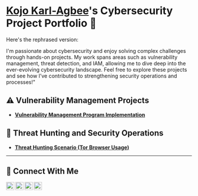 # <a href="https://www.linkedin.com/in/kojo-karl-agbee-26484b264">Kojo Karl-Agbee</a>'s Cybersecurity Project Portfolio 🔐

Here's the rephrased version:

I'm passionate about cybersecurity and enjoy solving complex challenges through hands-on projects. My work spans areas such as vulnerability management, threat detection, and IAM, allowing me to dive deep into the ever-evolving cybersecurity landscape. Feel free to explore these projects and see how I’ve contributed to strengthening security operations and processes!"

## ⚠️ Vulnerability Management Projects

- **[Vulnerability Management Program Implementation](https://github.com/KojoK65/Vulnerability-Management-Program/tree/main)**

## 🚨 Threat Hunting and Security Operations

- **[Threat Hunting Scenario (Tor Browser Usage)](https://github.com/KojoK65/threat-hunting-scenario-tor)**

<hr/>

## 🤳 Connect With Me

[<img align="left" alt="___________ | YouTube" width="22px" src="https://cdn.jsdelivr.net/npm/simple-icons@v3/icons/youtube.svg" />][youtube]
[<img align="left" alt="___________ | Twitter" width="22px" src="https://cdn.jsdelivr.net/npm/simple-icons@v3/icons/twitter.svg" />][twitter]
[<img align="left" alt="___________ | LinkedIn" width="22px" src="https://cdn.jsdelivr.net/npm/simple-icons@v3/icons/linkedin.svg" />][linkedin]
[<img align="left" alt="___________ | Instagram" width="22px" src="https://cdn.jsdelivr.net/npm/simple-icons@v3/icons/instagram.svg" />][instagram]

[twitter]: https://twitter.com/___________
[youtube]: https://www.youtube.com/c/___________
[instagram]: https://www.instagram.com/___________
[linkedin]: https://linkedin.com/in/___________

<!--
<img width="35" alt="image" src="https://github.com/user-attachments/assets/2f41c7cd-5ea8-4475-b451-a37161b6c3fb"> 
<img width="35" alt="image" src="https://github.com/user-attachments/assets/77649969-9910-4994-8b96-74a116cfb2a8">
-->
